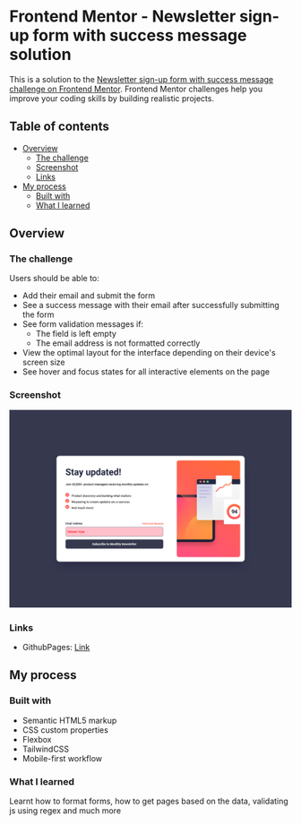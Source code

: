 # Frontend Mentor - Newsletter sign-up form with success message solution

This is a solution to the [Newsletter sign-up form with success message challenge on Frontend Mentor](https://www.frontendmentor.io/challenges/newsletter-signup-form-with-success-message-3FC1AZbNrv). Frontend Mentor challenges help you improve your coding skills by building realistic projects.

## Table of contents

-   [Overview](#overview)
    -   [The challenge](#the-challenge)
    -   [Screenshot](#screenshot)
    -   [Links](#links)
-   [My process](#my-process)
    -   [Built with](#built-with)
    -   [What I learned](#what-i-learned)

## Overview

### The challenge

Users should be able to:

-   Add their email and submit the form
-   See a success message with their email after successfully submitting the form
-   See form validation messages if:
    -   The field is left empty
    -   The email address is not formatted correctly
-   View the optimal layout for the interface depending on their device's screen size
-   See hover and focus states for all interactive elements on the page

### Screenshot

![](../../ProjectImages/NewsLetter.png)

### Links

-   GithubPages: [Link](https://satyamvyas04.github.io/LearningFrontEnd/Projects/NewsLetter/)

## My process

### Built with

-   Semantic HTML5 markup
-   CSS custom properties
-   Flexbox
-   TailwindCSS
-   Mobile-first workflow

### What I learned

Learnt how to format forms, how to get pages based on the data, validating js using regex and much more
